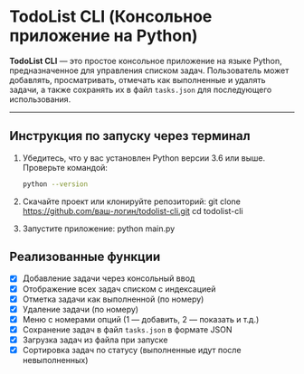 # TodoList CLI (Консольное приложение на Python)

**TodoList CLI** — это простое консольное приложение на языке Python, предназначенное для управления списком задач. Пользователь может добавлять, просматривать, отмечать как выполненные и удалять задачи, а также сохранять их в файл `tasks.json` для последующего использования.

---

##  Инструкция по запуску через терминал

1. Убедитесь, что у вас установлен Python версии 3.6 или выше.  
   Проверьте командой:
   ```bash
   python --version

2. Скачайте проект или клонируйте репозиторий:
    git clone https://github.com/ваш-логин/todolist-cli.git
    cd todolist-cli
   
3. Запустите приложение:
    python main.py

## Реализованные функции

- [x] Добавление задачи через консольный ввод
- [x] Отображение всех задач списком с индексацией
- [x] Отметка задачи как выполненной (по номеру)
- [x] Удаление задачи (по номеру)
- [x] Меню с номерами опций (1 — добавить, 2 — показать и т.д.)
- [x] Сохранение задач в файл `tasks.json` в формате JSON
- [x] Загрузка задач из файла при запуске
- [x] Сортировка задач по статусу (выполненные идут после невыполненных)

